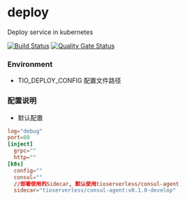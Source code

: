 # deploy
Deploy service in kubernetes

[![Build Status](https://travis-ci.com/tio-serverless/deploy.svg?branch=master)](https://travis-ci.com/tio-serverless/deploy) [![Quality Gate Status](https://sonarcloud.io/api/project_badges/measure?project=tio-serverless_deploy&metric=alert_status)](https://sonarcloud.io/dashboard?id=tio-serverless_deploy)

### Environment

+ TIO_DEPLOY_CONFIG 配置文件路径



### 配置说明

+ 默认配置

```toml
log="debug"
port=80
[inject]
  grpc=""
  http=""
[k8s]
  config=""
  consul=""
  //部署使用的Sidecar, 默认使用tioserverless/consul-agent
  sidecar="tioserverless/consul-agent:v0.1.0-develop"
```